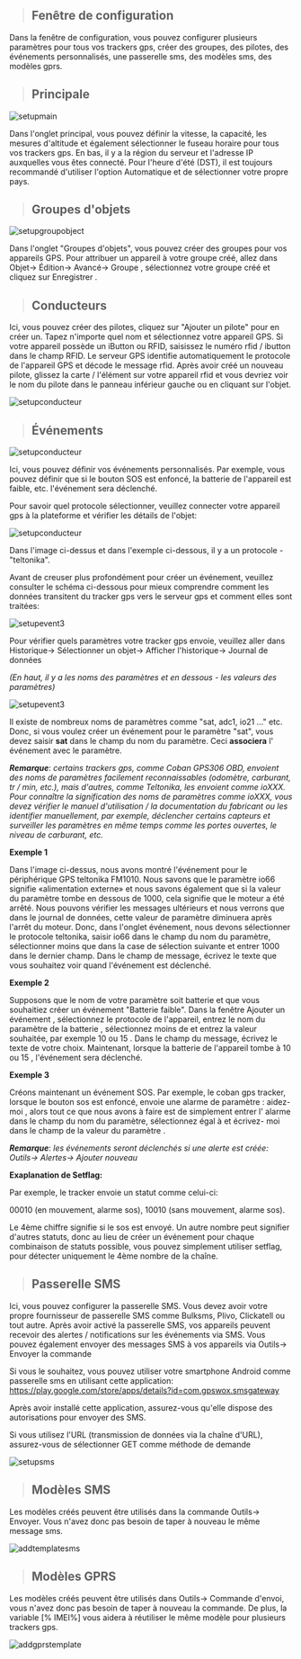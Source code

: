 >## Fenêtre de configuration

Dans la fenêtre de configuration, vous pouvez configurer plusieurs paramètres pour tous vos trackers gps, créer des groupes, des pilotes, des événements personnalisés, une passerelle sms, des modèles sms, des modèles gprs.

>## Principale

 <img src="_image/setupmain.png" alt="setupmain" width="auto">

 Dans l'onglet principal, vous pouvez définir la vitesse, la capacité, les mesures d'altitude et également sélectionner le fuseau horaire pour tous vos trackers gps. En bas, il y a la région du serveur et l'adresse IP auxquelles vous êtes connecté. Pour l'heure d'été (DST), il est toujours recommandé d'utiliser l'option Automatique et de sélectionner votre propre pays.


>## Groupes d'objets

 <img src="_image/setupgroupobject.png" alt="setupgroupobject" width="auto">

 Dans l'onglet "Groupes d'objets", vous pouvez créer des groupes pour vos appareils GPS. Pour attribuer un appareil à votre groupe créé, allez dans Objet-> Édition-> Avancé-> Groupe , sélectionnez votre groupe créé et cliquez sur Enregistrer .


>## Conducteurs

Ici, vous pouvez créer des pilotes, cliquez sur "Ajouter un pilote" pour en créer un. Tapez n'importe quel nom et sélectionnez votre appareil GPS. Si votre appareil possède un iButton ou RFID, saisissez le numéro rfid / ibutton dans le champ RFID. Le serveur GPS identifie automatiquement le protocole de l'appareil GPS et décode le message rfid. Après avoir créé un nouveau pilote, glissez la carte / l'élément sur votre appareil rfid et vous devriez voir le nom du pilote dans le panneau inférieur gauche ou en cliquant sur l'objet.

 <img src="_image/setupconducteur.png" alt="setupconducteur" width="auto">

>## Événements

<img src="_image/setupevent1.png" alt="setupconducteur" width="auto">

Ici, vous pouvez définir vos événements personnalisés. Par exemple, vous pouvez définir que si le bouton SOS est enfoncé, la batterie de l'appareil est faible, etc. l'événement sera déclenché.

Pour savoir quel protocole sélectionner, veuillez connecter votre appareil gps à la plateforme et vérifier les détails de l'objet:

<img src="_image/setupevent2.png" alt="setupconducteur" width="auto">

Dans l'image ci-dessus et dans l'exemple ci-dessous, il y a un protocole - "teltonika".

Avant de creuser plus profondément pour créer un événement, veuillez consulter le schéma ci-dessous pour mieux comprendre comment les données transitent du tracker gps vers le serveur gps et comment elles sont traitées:

<img src="_image/setupevent3.png" alt="setupevent3" width="auto">

Pour vérifier quels paramètres votre tracker gps envoie, veuillez aller dans Historique-> Sélectionner un objet-> Afficher l'historique-> Journal de données

*(En haut, il y a les noms des paramètres et en dessous - les valeurs des paramètres)*

<img src="_image/setupevent4.png" alt="setupevent3" width="auto">

Il existe de nombreux noms de paramètres comme "sat, adc1, io21 ..." etc. Donc, si vous voulez créer un événement pour le paramètre "sat", vous devez saisir **sat** dans le champ du nom du paramètre. Ceci **associera** l' événement avec le paramètre.

***Remarque***: *certains trackers gps, comme Coban GPS306 OBD, envoient des noms de paramètres facilement reconnaissables (odomètre, carburant, tr / min, etc.), mais d'autres, comme Teltonika, les envoient comme ioXXX. Pour connaître la signification des noms de paramètres comme ioXXX, vous devez vérifier le manuel d'utilisation / la documentation du fabricant ou les identifier manuellement, par exemple, déclencher certains capteurs et surveiller les paramètres en même temps comme les portes ouvertes, le niveau de carburant, etc.*

**Exemple 1**

Dans l'image ci-dessus, nous avons montré l'événement pour le périphérique GPS teltonika FM1010. Nous savons que le paramètre io66 signifie «alimentation externe» et nous savons également que si la valeur du paramètre tombe en dessous de 1000, cela signifie que le moteur a été arrêté. Nous pouvons vérifier les messages ultérieurs et nous verrons que dans le journal de données, cette valeur de paramètre diminuera après l'arrêt du moteur. Donc, dans l'onglet événement, nous devons sélectionner le protocole teltonika, saisir io66 dans le champ du nom du paramètre, sélectionner moins que dans la case de sélection suivante et entrer 1000 dans le dernier champ. Dans le champ de message, écrivez le texte que vous souhaitez voir quand l'événement est déclenché.

**Exemple 2**

Supposons que le nom de votre paramètre soit batterie et que vous souhaitiez créer un événement "Batterie faible". Dans la fenêtre Ajouter un événement , sélectionnez le protocole de l'appareil, entrez le nom du paramètre de la batterie , sélectionnez moins de et entrez la valeur souhaitée, par exemple 10 ou 15 . Dans le champ du message, écrivez le texte de votre choix. Maintenant, lorsque la batterie de l'appareil tombe à 10 ou 15 , l'événement sera déclenché.

**Exemple 3**

Créons maintenant un événement SOS. Par exemple, le coban gps tracker, lorsque le bouton sos est enfoncé, envoie une alarme de paramètre : aidez-moi , alors tout ce que nous avons à faire est de simplement entrer l' alarme dans le champ du nom du paramètre, sélectionnez égal à et écrivez- moi dans le champ de la valeur du paramètre .

***Remarque***: *les  événements seront déclenchés si une alerte est créée: Outils-> Alertes-> Ajouter nouveau*

**Exaplanation de Setflag:**

Par exemple, le tracker envoie un statut comme celui-ci:

00010 (en mouvement, alarme sos), 10010 (sans mouvement, alarme sos).

Le 4ème chiffre signifie si le sos est envoyé. Un autre nombre peut signifier d'autres statuts, donc au lieu de créer un événement pour chaque combinaison de statuts possible, vous pouvez simplement utiliser setflag, pour détecter uniquement le 4ème nombre de la chaîne.



>## Passerelle SMS

Ici, vous pouvez configurer la passerelle SMS. Vous devez avoir votre propre fournisseur de passerelle SMS comme Bulksms, Plivo, Clickatell ou tout autre. Après avoir activé la passerelle SMS, vos appareils peuvent recevoir des alertes / notifications sur les événements via SMS. Vous pouvez également envoyer des messages SMS à vos appareils via Outils-> Envoyer la commande

Si vous le souhaitez, vous pouvez utiliser votre smartphone Android comme passerelle sms en utilisant cette application:  https://play.google.com/store/apps/details?id=com.gpswox.smsgateway

Après avoir installé cette application, assurez-vous qu'elle dispose des autorisations pour envoyer des SMS.

Si vous utilisez l'URL (transmission de données via la chaîne d'URL), assurez-vous de sélectionner GET comme méthode de demande

<img src="_image/setupsms.png" alt="setupsms" width="auto">


>## Modèles SMS

Les modèles créés peuvent être utilisés dans la commande Outils-> Envoyer. Vous n'avez donc pas besoin de taper à nouveau le même message sms.

<img src="_image/addtemplatesms.png" alt="addtemplatesms" width="auto">

>## Modèles GPRS

Les modèles créés peuvent être utilisés dans Outils-> Commande d'envoi, vous n'avez donc pas besoin de taper à nouveau la commande. De plus, la variable [% IMEI%] vous aidera à réutiliser le même modèle pour plusieurs trackers gps.

<img src="_image/addgprstemplate.png" alt="addgprstemplate" width="auto">






